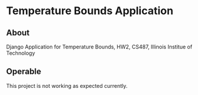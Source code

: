 # Temperature Bounds Application

## About
Django Application for Temperature Bounds, HW2, CS487, Illinois Institue of Technology

## Operable
This project is not working as expected currently. 
